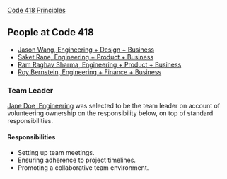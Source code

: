 [Code 418 Principles](./principles.md)

People at Code 418
---

- [Jason Wang, Engineering + Design + Business](./jason_wang.md)
- [Saket Rane, Engineering + Product + Business](./saket_rane.md)
- [Ram Raghav Sharma, Engineering + Product + Business](./ramraghav_sharma.md)
- [Roy Bernstein, Engineering + Finance + Business](./roy_bernstein.md)

### Team Leader

<!-- Describe who and why the team leader was selected --> 
[Jane Doe, Engineering](./jane_doe.md) was selected to be the team leader on account of volunteering ownership on the responsibility below, on top of standard responsibilities.

#### Responsibilities
<!-- What is their role for your team?	--> 
- Setting up team meetings.
- Ensuring adherence to project timelines.
- Promoting a collaborative team environment.
